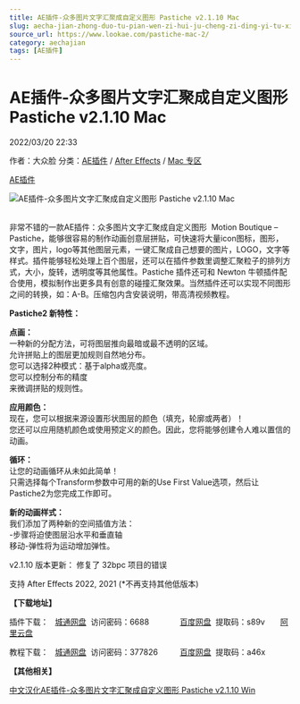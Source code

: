 ```yaml
---
title: AE插件-众多图片文字汇聚成自定义图形 Pastiche v2.1.10 Mac
slug: aecha-jian-zhong-duo-tu-pian-wen-zi-hui-ju-cheng-zi-ding-yi-tu-xing-pastiche-v2-1-10-mac
source_url: https://www.lookae.com/pastiche-mac-2/
category: aechajian
tags: [AE插件]
---
```

# AE插件-众多图片文字汇聚成自定义图形 Pastiche v2.1.10 Mac

2022/03/20 22:33

作者：大众脸
分类：[AE插件](https://www.lookae.com/after-effects/aechajian/) / [After Effects](https://www.lookae.com/after-effects/) / [Mac 专区](https://www.lookae.com/mac-osx/)

[AE插件](https://www.lookae.com/tag/ae%e6%8f%92%e4%bb%b6/)

![AE插件-众多图片文字汇聚成自定义图形 Pastiche v2.1.10 Mac](https://www.lookae.com/wp-content/uploads/2021/01/Pastiche2.jpg "AE插件-众多图片文字汇聚成自定义图形 Pastiche v2.1.10 Mac-LookAE.com")  
[﻿﻿﻿](https://cloud.video.taobao.com//play/u/705956171/p/1/e/6/t/1/295496486458.mp4)

非常不错的一款AE插件：众多图片文字汇聚成自定义图形  Motion Boutique – Pastiche，能够很容易的制作动画创意层拼贴，可快速将大量icon图标，图形，文字，图片，logo等其他图层元素，一键汇聚成自己想要的图片，LOGO，文字等样式。插件能够轻松处理上百个图层，还可以在插件参数里调整汇聚粒子的排列方式，大小，旋转，透明度等其他属性。Pastiche 插件还可和 Newton 牛顿插件配合使用，模拟制作出更多具有创意的碰撞汇聚效果。当然插件还可以实现不同图形之间的转换，如：A-B。压缩包内含安装说明，带高清视频教程。

**Pastiche2 新特性：**

**点画：**  
一种新的分配方法，可将图层推向最暗或最不透明的区域。  
允许拼贴上的图层更加规则自然地分布。  
您可以选择2种模式：基于alpha或亮度。  
您可以控制分布的精度  
来微调拼贴的规则性。

**应用颜色：**  
现在，您可以根据来源设置形状图层的颜色（填充，轮廓或两者）！  
您还可以应用随机颜色或使用预定义的颜色。因此，您将能够创建令人难以置信的动画。

**循环：**  
让您的动画循环从未如此简单！  
只需选择每个Transform参数中可用的新的Use First Value选项，然后让Pastiche2为您完成工作即可。

**新的动画样式：**  
我们添加了两种新的空间插值方法：  
-步骤将迫使图层沿水平和垂直轴  
移动-弹性将为运动增加弹性。

v2.1.10 版本更新： 修复了 32bpc 项目的错误

支持 After Effects 2022, 2021 (\*不再支持其他低版本)

**【下载地址】**

插件下载：   [城通网盘](https://url70.ctfile.com/f/2827370-556961987-abb19a)  访问密码：6688              [百度网盘](https://pan.baidu.com/s/1mX_v0oD2iDk1TOygSVdlag?pwd=s89v)  提取码：s89v       [阿里云盘](https://www.aliyundrive.com/s/tmAFnRxfzwZ)

教程下载：   [城通网盘](https://089u.com/file/680462-479295508)  访问密码：377826          [百度网盘](https://pan.baidu.com/s/1_kX9UUltV9VDNz5XHxAAiA)  提取码：a46x

**【其他相关】**

[中文汉化AE插件-众多图片文字汇聚成自定义图形 Pastiche v2.1.10 Win](https://www.lookae.com/pastiche-2110/)
